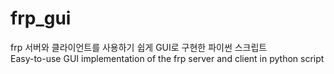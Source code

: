 # frp_gui  
  frp 서버와 클라이언트를 사용하기 쉽게 GUI로 구현한 파이썬 스크립트  
  Easy-to-use GUI implementation of the frp server and client in python script  
  